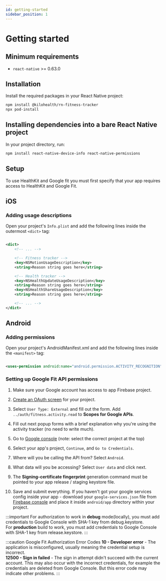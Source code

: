 ```yaml
---
id: getting-started
sidebar_position: 1
---
```


# Getting started

## Minimum requirements

- `react-native` >= 0.63.0

## Installation

Install the required packages in your React Native project:

```bash npm2yarn
npm install @kilohealth/rn-fitness-tracker
npx pod-install
```

## Installing dependencies into a bare React Native project

In your project directory, run:

```bash npm2yarn
npm install react-native-device-info react-native-permissions
```

## Setup

To use HealthKit and Google fit you must first specify that your app requires access to HealthKit and Google Fit.

## iOS

### Adding usage descriptions

Open your project's `Info.plist` and add the following lines inside the outermost `<dict>` tag:

```xml

<dict>
    <!-- ... -->

    <!-- Fitness tracker -->
    <key>NSMotionUsageDescription</key>
    <string>Reason string goes here</string>

    <!-- Health tracker -->
    <key>NSHealthUpdateUsageDescription</key>
    <string>Reason string goes here</string>
    <key>NSHealthShareUsageDescription</key>
    <string>Reason string goes here</string>

    <!-- ... -->
</dict>
```

## Android

### Adding permissions

Open your project's AndroidManifest.xml and add the following lines inside the `<manifest>` tag:

```xml

<uses-permission android:name="android.permission.ACTIVITY_RECOGNITION"/>
```

### Setting up Google Fit API permissions

1. Make sure your Google account has access to app Firebase project.

2. [Create an OAuth screen](https://console.developers.google.com/apis/credentials/consent) for your project.

3. Select `User Type: External` and fill out the form. Add `../auth/fitness.activity.read` to
   **Scopes for Google APIs**.

4. Fill out next popup forms with a brief explanation why you're using the activity tracker (no need to write much).

5. Go to [Google console](https://console.developers.google.com/flows/enableapi?apiid=fitness&pli=1) (note: select the
   correct project at the top)

6. Select your app's project, `Continue`, and `Go to Credentials`.

7. Where will you be calling the API from? Select `Android`.

8. What data will you be accessing? Select `User data` and click next.

9. The **Signing-certificate fingerprint** generation command must be pointed to your app release / staging keystore
   file.

10. Save and submit everything. If you haven't got your google services config inside your app - download
    your `google-services.json` file from [Firebase console](https://console.firebase.google.com) and place it
    inside `android/app` directory within your project.

:::important
For authorization to work in **debug** mode(locally), you must add credentials to Google Console with SHA-1 key from
debug.keystore.  
For **production** build to work, you must add credentials to Google Console with SHA-1 key from release.keystore.
:::

:::caution Google Fit Authorization Error Codes
**10 - Developer error** - The application is misconfigured, usually meaning the credential setup is incorrect.  
**12500 - Sign in failed** - The sign in attempt didn't succeed with the current account. This may also occur with the
incorrect credentials, for example the credentials are deleted from Google Console. But this error code may indicate
other problems.
:::

